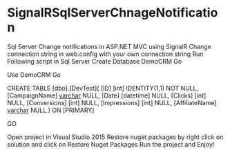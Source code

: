 # SignalRSqlServerChnageNotification
Sql Server Change notifications in ASP.NET MVC using SignalR
Change connection string in web.config with your own connection string
Run Following script in Sql Server
Create Database DemoCRM
Go

Use DemoCRM
Go

CREATE TABLE [dbo].[DevTest](
	[ID] [int] IDENTITY(1,1) NOT NULL,
	[CampaignName] [varchar](255) NULL,
	[Date] [datetime] NULL,
	[Clicks] [int] NULL,
	[Conversions] [int] NULL,
	[Impressions] [int] NULL,
	[AffiliateName] [varchar](255) NULL
) ON [PRIMARY]

GO

Open project in Visual Studio 2015
Restore nuget packages by right click on solution and click on Restore Nuget Packages
Run the project and Enjoy!